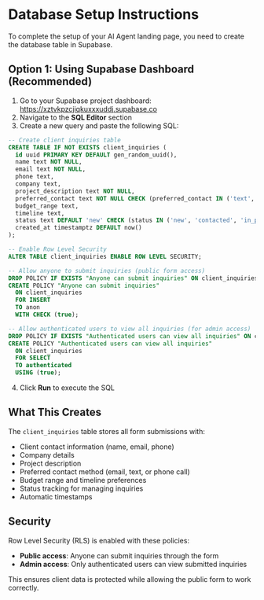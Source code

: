 # Database Setup Instructions

To complete the setup of your AI Agent landing page, you need to create the database table in Supabase.

## Option 1: Using Supabase Dashboard (Recommended)

1. Go to your Supabase project dashboard: https://xztvkpzcjiqkuxxxuddj.supabase.co
2. Navigate to the **SQL Editor** section
3. Create a new query and paste the following SQL:

```sql
-- Create client inquiries table
CREATE TABLE IF NOT EXISTS client_inquiries (
  id uuid PRIMARY KEY DEFAULT gen_random_uuid(),
  name text NOT NULL,
  email text NOT NULL,
  phone text,
  company text,
  project_description text NOT NULL,
  preferred_contact text NOT NULL CHECK (preferred_contact IN ('text', 'phone', 'email')),
  budget_range text,
  timeline text,
  status text DEFAULT 'new' CHECK (status IN ('new', 'contacted', 'in_progress', 'completed')),
  created_at timestamptz DEFAULT now()
);

-- Enable Row Level Security
ALTER TABLE client_inquiries ENABLE ROW LEVEL SECURITY;

-- Allow anyone to submit inquiries (public form access)
DROP POLICY IF EXISTS "Anyone can submit inquiries" ON client_inquiries;
CREATE POLICY "Anyone can submit inquiries"
  ON client_inquiries
  FOR INSERT
  TO anon
  WITH CHECK (true);

-- Allow authenticated users to view all inquiries (for admin access)
DROP POLICY IF EXISTS "Authenticated users can view all inquiries" ON client_inquiries;
CREATE POLICY "Authenticated users can view all inquiries"
  ON client_inquiries
  FOR SELECT
  TO authenticated
  USING (true);
```

4. Click **Run** to execute the SQL

## What This Creates

The `client_inquiries` table stores all form submissions with:
- Client contact information (name, email, phone)
- Company details
- Project description
- Preferred contact method (email, text, or phone call)
- Budget range and timeline preferences
- Status tracking for managing inquiries
- Automatic timestamps

## Security

Row Level Security (RLS) is enabled with these policies:
- **Public access**: Anyone can submit inquiries through the form
- **Admin access**: Only authenticated users can view submitted inquiries

This ensures client data is protected while allowing the public form to work correctly.
